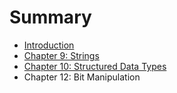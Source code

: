 # Summary

* [Introduction](README.md)
* [Chapter 9: Strings](chapter09.md)
* [Chapter 10: Structured Data Types](chapter10.md)
* Chapter 12: Bit Manipulation

